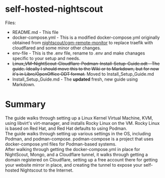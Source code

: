 # self-hosted-nightscout

Files:
- README.md - This file
- docker-compose.yml - This is a modified docker-compose.yml originally obtained from <a href="https://github.com/nightscout/cgm-remote-monitor" target="_blank">nightscout/cgm-remote-monitor</a> to replace traefik with cloudflared and some minor other changes.
- env-file - This is the .env file, rename to .env and make chanages specific to your setup and needs.
- ~~Linux_VM-NightScout-Cloudflare-Podman-Install-Setup-Guide.odt - The guide. Ideally I should move this to the Wiki or to Markdown, but for now it's in Libre/OpenOffice ODT format.~~ Moved to Install_Setup_Guide.md
- Install_Setup_Guide.md - The **updated** fresh, new guide using Markdown.

# Summary
The guide walks through setting up a Linux Kernel Virtual Machine, KVM, using libvirt's virt-manager, and installs Rocky Linux on the VM. Rocky Linux is based on Red Hat, and Red Hat defaults to using Podman. <br />
The guide walks through setting up various settings in the OS, including Podman, and podman-compose. podman-compose is a project that uses docker-compose.yml files for Podman-based systems. <br />
After walking through getting the docker-compose.yml in place for NightScout, Mongo, and a Cloudflare tunnel, it walks through getting a domain registered on Cloudflare, setting up a free account there for getting your website mirror in place, and creating the tunnel to expose your self-hosted Nightscout to the Internet.
